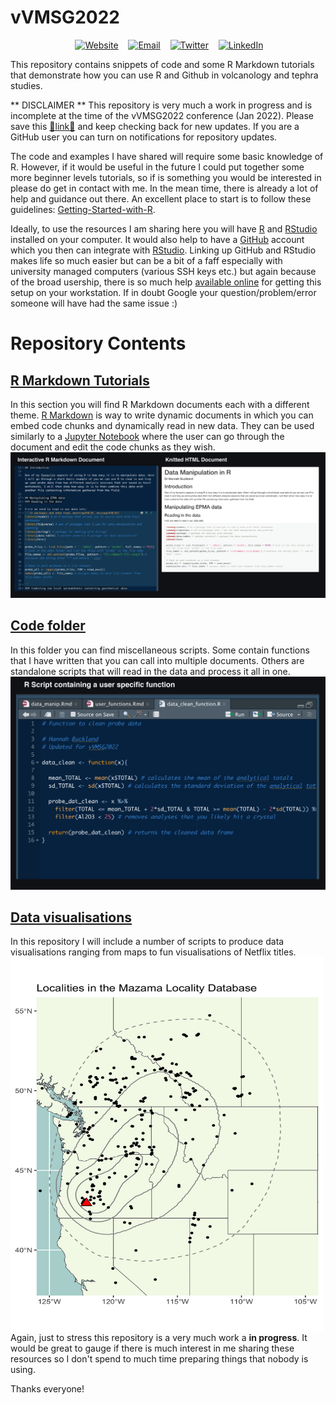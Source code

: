 # vVMSG2022

<div align="center">

&nbsp;&nbsp;&nbsp;
<a href="https://hannahmbuckland.wordpress.com/"><img border="0" alt="Website" src="https://assets.dryicons.com/uploads/icon/svg/4926/home.svg" width="40" height="40"></a>&nbsp;&nbsp;&nbsp;
<a href="mailto:h.m.buckland@swansea.ac.uk"><img border="0" alt="Email" src="https://assets.dryicons.com/uploads/icon/svg/8007/c804652c-fae4-43d7-b539-187d6a408254.svg" width="40" height="40"></a>&nbsp;&nbsp;&nbsp;
<a href="https://twitter.com/HannahMBuckland"><img border="0" alt="Twitter" src="https://assets.dryicons.com/uploads/icon/svg/8385/c23f7ffc-ca8d-4246-8978-ce9f6d5bcc99.svg" width="40" height="40"></a>&nbsp;&nbsp;&nbsp;
<a href="https://www.linkedin.com/in/hmbuckland1992/"><img border="0" alt="LinkedIn" src="https://assets.dryicons.com/uploads/icon/svg/8337/a347cd89-1662-4421-be90-58e5e8004eae.svg" width="40" height="40"></a>&nbsp;&nbsp;&nbsp;

</div>

This repository contains snippets of code and some R Markdown tutorials that demonstrate how you can use R and Github in volcanology and tephra studies.

** DISCLAIMER ** This repository is very much a work in progress and is incomplete at the time of the vVMSG2022 conference (Jan 2022). Please save this [🔗link🔗](https://github.com/HannahBuckland/vVMSG2022) and keep checking back for new updates. If you are a GitHub user you can turn on notifications for repository updates.

The code and examples I have shared will require some basic knowledge of R.
However, if it would be useful in the future I could put together some more beginner levels tutorials, so if is something you would be interested in please do get in contact with me.
In the mean time, there is already a lot of help and guidance out there. 
An excellent place to start is to follow these guidelines: [Getting-Started-with-R](https://support.rstudio.com/hc/en-us/articles/201141096-Getting-Started-with-R).

Ideally, to use the resources I am sharing here you will have [R](https://www.r-project.org/) and [RStudio](https://www.rstudio.com/products/rstudio/download/) installed on your computer.
It would also help to have a [GitHub](https://docs.github.com/en/get-started) account which you then can integrate with [RStudio](https://happygitwithr.com/rstudio-git-github.html). Linking up GitHub and RStudio makes life so much easier but can be a bit of a faff especially with university managed computers (various SSH keys etc.) but again because of the broad usership, there is so much help [available online](https://rfortherestofus.com/2021/02/how-to-use-git-github-with-r/) for getting this setup on your workstation. If in doubt Google your question/problem/error someone will have had the same issue :)


# Repository Contents

## [R Markdown Tutorials](https://github.com/HannahBuckland/vVMSG2022/tree/main/docs)
In this section you will find R Markdown documents each with a different theme. [R Markdown](https://rmarkdown.rstudio.com/lesson-1.html) is way to write dynamic documents in which you can embed code chunks and dynamically read in new data. They can be used similarly to a [Jupyter Notebook](https://realpython.com/jupyter-notebook-introduction/) where the user can go through the document and edit the code chunks as they wish.
![](https://github.com/HannahBuckland/vVMSG2022/blob/main/images/markdown.png)

## [Code folder](https://github.com/HannahBuckland/vVMSG2022/tree/main/code)
In this folder you can find miscellaneous scripts. Some contain functions that I have written that you can call into multiple documents. Others are standalone scripts that will read in the data and process it all in one.
![](https://github.com/HannahBuckland/vVMSG2022/blob/main/images/script.png)

## [Data visualisations](https://github.com/HannahBuckland/vVMSG2022/blob/main/plots)
In this repository I will include a number of scripts to produce data visualisations ranging from maps to fun visualisations of Netflix titles.
<img src="https://github.com/HannahBuckland/vVMSG2022/blob/main/plots/MLSB_localities.png" align="left" width="500" height="600" />

Again, just to stress this repository is a very much work a **in progress**. It would be great to gauge if there is much interest in me sharing these resources so I don't spend to much time preparing things that nobody is using. 

Thanks everyone!
